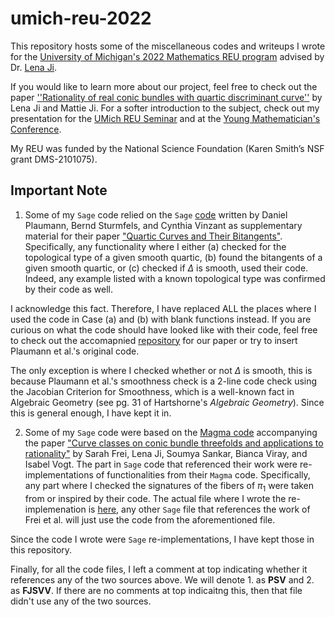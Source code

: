 # umich-reu-2022
This repository hosts some of the miscellaneous codes and writeups I wrote for the [University of Michigan's 2022 Mathematics REU program](https://lsa.umich.edu/math/undergraduates/research-and-career-opportunities/research/research-experience-for-undergraduates--reu-.html) advised by Dr. [Lena Ji](http://www-personal.umich.edu/~lenaji/).

If you would like to learn more about our project, feel free to check out the paper [''Rationality of real conic bundles with quartic discriminant curve''](https://arxiv.org/abs/2208.08916) by Lena Ji and Mattie Ji. For a softer introduction to the subject, check out my presentation for the [UMich REU Seminar](Presentation/UMich_REU_Presentation/UMich_Reu_Presentation.pdf) and at the [Young Mathematician's Conference](Presentation/YMC_Presentation_Summer_2022/YMC_Presentation_Summer_2022.pdf).

My REU was funded by the National Science Foundation (Karen Smith’s NSF grant DMS-2101075).

## Important Note

1. Some of my $\texttt{Sage}$ code relied on the $\texttt{Sage}$ [code](http://sites.math.washington.edu/~vinzant/research/quartics/quartictype.sage) written by Daniel Plaumann, Bernd Sturmfels, and Cynthia Vinzant as supplementary material for their paper ["Quartic Curves and Their Bitangents"](https://arxiv.org/abs/1008.4104). Specifically, any functionality where I either (a) checked for the topological type of a given smooth quartic, (b) found the bitangents of a given smooth quartic, or (c) checked if $\Delta$ is smooth, used their code. Indeed, any example listed with a known topological type was confirmed by their code as well.

I acknowledge this fact. Therefore, I have replaced ALL the places where I used the code in Case (a) and (b) with blank functions instead. If you are curious on what the code should have looked like with their code, feel free to check out the accomapnied [repository](https://github.com/lena-ji/ConicBundles) for our paper or try to insert Plaumann et al.'s original code.

The only exception is where I checked whether or not $\Delta$ is smooth, this is because Plaumann et al.'s smoothness check is a 2-line code check using the Jacobian Criterion for Smoothness, which is a well-known fact in Algebraic Geometry (see pg. 31 of Hartshorne's $\textit{Algebraic Geometry}$). Since this is general enough, I have kept it in.

2. Some of my $\texttt{Sage}$ code were based on the [Magma code](https://github.com/ivogt161/FJSVV-rationality) accompanying the paper ["Curve classes on conic bundle threefolds and applications to rationality"](https://arxiv.org/abs/2207.07093) by Sarah Frei, Lena Ji, Soumya Sankar, Bianca Viray, and Isabel Vogt. The part in $\texttt{Sage}$ code that referenced their work were re-implementations of functionalities from their $\texttt{Magma}$ code. Specifically, any part where I checked the signatures of the fibers of $\pi_1$ were taken from or inspired by their code. The actual file where I wrote the re-implemenation is [here](Code/connected%20components/general_qts.sage), any other $\texttt{Sage}$ file that references the work of Frei et al. will just use the code from the aforementioned file.

Since the code I wrote were $\texttt{Sage}$ re-implementations, I have kept those in this repository.

Finally, for all the code files, I left a comment at top indicating whether it references any of the two sources above. We will denote 1. as $\textbf{PSV}$ and 2. as $\textbf{FJSVV}$. If there are no comments at top indicaitng this, then that file didn't use any of the two sources.
